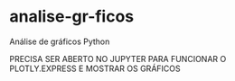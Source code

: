 # analise-gr-ficos
Análise de gráficos Python

PRECISA SER ABERTO NO JUPYTER PARA FUNCIONAR O PLOTLY.EXPRESS E MOSTRAR OS GRÁFICOS
